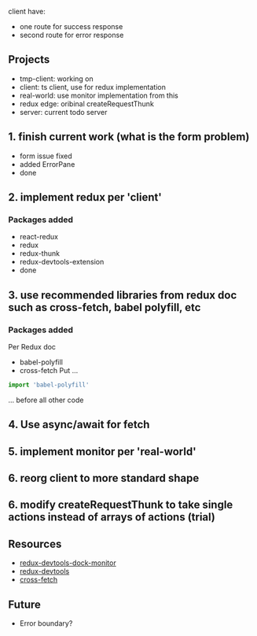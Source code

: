 client have:
- one route for success response
- second route for error response



## Projects
- tmp-client: working on
- client: ts client, use for redux implementation
- real-world: use monitor implementation from this
- redux edge: oribinal createRequestThunk
- server: current todo server

## 1. finish current work (what is the form problem)
   - form issue fixed
   - added ErrorPane
   - done

## 2. implement redux per 'client'

### Packages added
  - react-redux
  - redux
  - redux-thunk
  - redux-devtools-extension
  - done

## 3. use recommended libraries from redux doc such as cross-fetch, babel polyfill, etc

### Packages added

Per Redux doc
  - babel-polyfill
  - cross-fetch
Put ...
```js
import 'babel-polyfill'
```
... before all other code

## 4. Use async/await for fetch

## 5. implement monitor per 'real-world'

## 6. reorg client to more standard shape

## 6. modify createRequestThunk to take single actions instead of arrays of actions (trial)


## Resources
- [redux-devtools-dock-monitor](https://github.com/gaearon/redux-devtools-dock-monitor)
- [redux-devtools](https://www.npmjs.com/package/redux-devtools)
- [cross-fetch](https://github.com/lquixada/cross-fetch)


## Future
- Error boundary?
